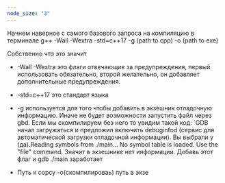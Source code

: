 ```yaml
---
node_size: "3"
---
```

Начнем наверное с самого базового запроса на компиляцию в терминале
g++ -Wall -Wextra -std=c++17 -g  (path to cpp) -o (path to exe)

Собственно что это значит
- -Wall -Wextra это флаги отвечающие за предупреждения, первый использовать обязательно, второй желательно, он добавляет дополнительные предупреждения.
  
- -std=c++17 это стандарт языка
  
- -g используется для того чтобы добавить в экзешник отладочную информацию. Иначе не будет возможности запустить файл через gbd. Если мы скомпилируем без него то увидим такой код: 
  `GDB начал загружаться и предложил включить debuginfod (сервис для автоматической загрузки отладочной информации). Вы выбрали y (да).Reading symbols from ./main... No symbol table is loaded. Use the "file" command.
  Значит в экзешнике нет информации. Добавь этот флаг и gdb ./main заработает
- Путь к сорсу -o(скомпилироваь) путь в экзе 
